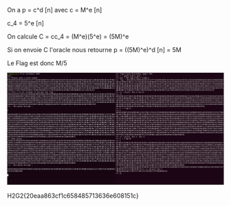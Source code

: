 On a p = c^d [n] avec c = M^e [n]

c_4 = 5^e [n]

On calcule C = cc_4 = (M^e)(5^e) = (5M)^e

Si on envoie C l'oracle nous retourne p = ((5M)^e)^d [n] = 5M

Le Flag est donc M/5

![alt text](wu.png "writeup")

H2G2{20eaa863cf1c658485713636e608151c}
